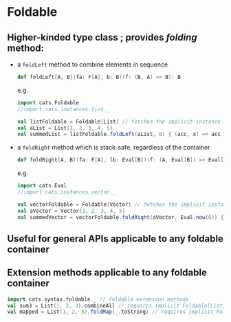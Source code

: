 # Foldable

## Higher-kinded type class ; provides _folding_ method:
 - a `foldLeft` method to combine elements in sequence
   ```scala
   def foldLeft[A, B](fa: F[A], b: B)(f: (B, A) => B): B
   ```
   e.g.
   ```scala mdoc
   import cats.Foldable
   //import cats.instances.list._
   
   val listFoldable = Foldable[List] // fetches the implicit instance
   val aList = List(1, 2, 3, 4, 5)
   val summedList = listFoldable.foldLeft(aList, 0) { (acc, x) => acc + x }
   ```
 - a `foldRight` method which is stack-safe, regardless of the container
   ```scala
   def foldRight[A, B](fa: F[A], lb: Eval[B])(f: (A, Eval[B]) => Eval[B]): Eval[B]
   ```
   e.g.
   ```scala mdoc
   import cats.Eval
   //import cats.instances.vector._
   
   val vectorFoldable = Foldable[Vector] // fetches the implicit instance
   val aVector = Vector(1, 2, 3, 4, 5)
   val summedVector = vectorFoldable.foldRight(aVector, Eval.now(0)) { (x, acc) => acc.map(_ + x) }.value
   ```

## Useful for general APIs applicable to any foldable container

## Extension methods applicable to any foldable container

   ```scala mdoc
   import cats.syntax.foldable._ // foldable extension methods
   val sum3 = List(1, 2, 3).combineAll // requires implicit Foldable[List] and Monoid[Int]
   val mapped = List(1, 2, 3).foldMap(_.toString) // requires implicit Foldable[List] and Monoid[String]
   ```
